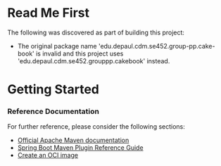# Read Me First
The following was discovered as part of building this project:

* The original package name 'edu.depaul.cdm.se452.group-pp.cake-book' is invalid and this project uses 'edu.depaul.cdm.se452.grouppp.cakebook' instead.

# Getting Started

### Reference Documentation
For further reference, please consider the following sections:

* [Official Apache Maven documentation](https://maven.apache.org/guides/index.html)
* [Spring Boot Maven Plugin Reference Guide](https://docs.spring.io/spring-boot/docs/2.6.6/maven-plugin/reference/html/)
* [Create an OCI image](https://docs.spring.io/spring-boot/docs/2.6.6/maven-plugin/reference/html/#build-image)

